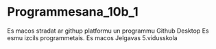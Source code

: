 # Programmesana_10b_1
Es macos stradat ar githup platformu un programmu Github Desktop
Es esmu izcils programmetais.
Es macos Jelgavas 5.vidusskola
